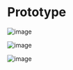 # Prototype

![image](https://github.com/katarzynamichalskaa/Spaceship-Shooter/assets/92379328/e5f4f6f2-21b5-40d6-86ca-169ca1079d21)

![image](https://github.com/katarzynamichalskaa/Spaceship-Shooter/assets/92379328/9b1a27da-1c97-4035-ad98-31ccfe5d2cfe)

![image](https://github.com/katarzynamichalskaa/Spaceship-Shooter/assets/92379328/6f6c1d16-8469-4d56-b76a-f250345b1d15)


